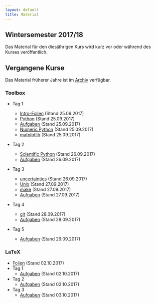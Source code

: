 ```yaml
---
layout: default
title: Material
---
```



## Wintersemester 2017/18

Das Material für den diesjährigen Kurs wird kurz vor oder während des
Kurses veröffentlich.


## Vergangene Kurse

Das Material früherer Jahre ist im [Archiv](archive.html) verfügbar.


### Toolbox

- Tag 1
    - [Intro-Folien](files/archive/2017/intro.pdf) (Stand 25.09.2017)
    - [Python](files/archive/2017/python.html) (Stand 25.09.2017)
    - [Aufgaben](files/archive/2017/exercises-toolbox-1.zip) (Stand 25.09.2017)
    - [Numeric Python](files/archive/2017/numeric-python.html) (Stand 25.09.2017)
    - [matplotlib](files/archive/2017/matplotlib.html) (Stand 25.09.2017)

- Tag 2
    - [Scientific Python](files/archive/2017/scientific-python.html) (Stand 26.09.2017)
    - [Aufgaben](files/archive/2017/exercises-toolbox-2.zip) (Stand 26.09.2017)

- Tag 3
    - [uncertainties](files/archive/2017/uncertainties.html) (Stand 26.09.2017)
    - [Unix](files/archive/2017/unix.pdf) (Stand 27.09.2017)
    - [make](files/archive/2017/make.pdf) (Stand 27.09.2017)
    - [Aufgaben](files/archive/2017/exercises-toolbox-3.zip) (Stand 27.09.2017)

- Tag 4
    - [git](files/archive/2017/git.pdf) (Stand 28.09.2017)
    - [Aufgaben](files/archive/2017/exercises-toolbox-4.zip) (Stand 28.09.2017)

- Tag 5
    - [Aufgaben](files/archive/2017/exercises-toolbox-5.zip) (Stand 29.09.2017)


### LaTeX

- [Folien](files/archive/2017/latex.pdf) (Stand 02.10.2017)
- Tag 1
    - [Aufgaben](files/archive/2017/exercises-latex-1.zip) (Stand 02.10.2017)
- Tag 2
    - [Aufgaben](files/archive/2017/exercises-latex-2.zip) (Stand 02.10.2017)
- Tag 3
    - [Aufgaben](files/archive/2017/exercises-latex-3.zip) (Stand 03.10.2017)
